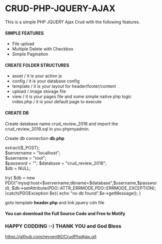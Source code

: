 <h1>CRUD-PHP-JQUERY-AJAX</h1>

This is a simple PHP JQUERY Ajax Crud 
with the following features.

<h4>SIMPLE FEATURES</h4>

- File upload 
- Multiple Delete with Checkbox
- Simple Pagination 


<h4>CREATE FOLDER STRUCTURES</h4>

- asset / it is  your action js
- config / it is your database config
- template /  it is your layout for header/footer/content
- upload / image storage file
- view  / it is your pages file and some simple native php logic  
index.php / it is your default page to execute 

<h4>CREATE DB</h4>
  Create database name crud_review_2018 and import the crud_review_2018.sql in you phpmyadmin.


 Create db connection 
 <b>db.php</b>

   extract($_POST);<br/>
   $servername = "localhost";<br/>
   $username = "root";<br/>
   $password = "";
   $database = "crud_review_2018";<br/>
   $db = NULL;<br/>


   try{
          $db = new PDO("mysql:host=$servername;dbname=$database",$username,$password);
          $db->setAttribute(PDO::ATTR_ERRMODE,PDO::ERRMODE_EXCEPTION);
   }catch(PDOException $e){
          echo "no db found".$e->getMessage();
   }





goto template <b>header.php</b> and link jquery cdn file 


<h4>You can download the Full Source Code and Free to Motify</h4>
<h3>HAPPY CODDING :-) THANK YOU and God Bless </h3>

https://github.com/reyven90/CrudPhpAjax.git

